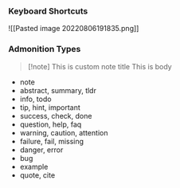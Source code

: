 ### Keyboard Shortcuts

![[Pasted image 20220806191835.png]]


### Admonition Types
>[!note] This is custom note title
>This is body 
-   note
-   abstract, summary, tldr
-   info, todo
-   tip, hint, important
-   success, check, done
-   question, help, faq
-   warning, caution, attention
-   failure, fail, missing
-   danger, error
-   bug
-   example
-   quote, cite